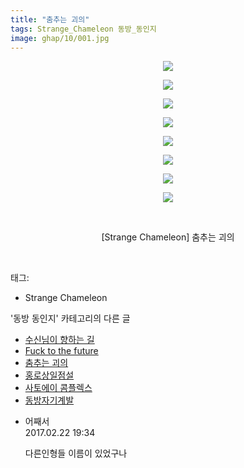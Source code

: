 ```yaml
---
title: "춤추는 괴의"
tags: Strange_Chameleon 동방_동인지
image: ghap/10/001.jpg
---
```

<div class="article">
<p style="text-align: center; clear: none; float: none;"><img src="{{ site.nasurl }}/ghap/10/001.jpg"/></p>
<p style="text-align: center; clear: none; float: none;"><img src="{{ site.nasurl }}/ghap/10/002.jpg"/></p>
<p style="text-align: center; clear: none; float: none;"><img src="{{ site.nasurl }}/ghap/10/003.jpg"/></p>
<p style="text-align: center; clear: none; float: none;"><img src="{{ site.nasurl }}/ghap/10/004.jpg"/></p>
<p style="text-align: center; clear: none; float: none;"><img src="{{ site.nasurl }}/ghap/10/005.jpg"/></p>
<p style="text-align: center; clear: none; float: none;"><img src="{{ site.nasurl }}/ghap/10/006.jpg"/></p>
<p style="text-align: center; clear: none; float: none;"><img src="{{ site.nasurl }}/ghap/10/007.jpg"/></p>
<p style="text-align: center; clear: none; float: none;"><img src="{{ site.nasurl }}/ghap/10/008.jpg"/></p>
<p style="text-align: center; clear: none; float: none;"><br/></p>
<p style="text-align: center; clear: none; float: none;">[Strange Chameleon] 춤추는 괴의</p>
<p><br/></p>
</div><div class="tagTrail">
<p>태그: </p>
<ul>
<li>Strange Chameleon</li>
</ul>
</div><div class="another">
<p>'동방 동인지' 카테고리의 다른 글</p>
<ul>
<li><a href="/2016-06-16-ghap_12">수신님이 향하는 길</a></li>
<li><a href="/2016-06-16-ghap_11">Fuck to the future</a></li>
<li><a href="/2016-06-16-ghap_10">춤추는 괴의</a></li>
<li><a href="/2016-06-16-ghap_9">홍로상일점설</a></li>
<li><a href="/2016-06-16-ghap_8">사토에이 콤플렉스</a></li>
<li><a href="/2016-06-16-ghap_7">동방자기계발</a></li>
</ul>
</div><div class="cb_module cb_fluid">
<div class="cb_wrt cb_profile">
<div class="comment">
<ul>
<li class="cb_thumb_off" id="comment14922344">
<div class="cb_comment_area">
<div class="cb_info_area">
<div class="cb_section">
<span class="cb_nick_name">어째서</span>
</div>
<div class="cb_section">
<span class="cb_date">2017.02.22 19:34 </span>
</div>
</div>
<div class="cb_dsc_comment">
<p class="cb_dsc">
											다른인형들 이름이 있었구나
										</p>
</div>
</div></li>
</ul>
</div>
</div><!-- commentList close -->
</div>
<br/>
<p id="refer"></p>
<br/>
